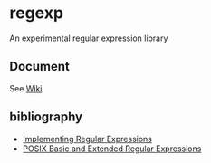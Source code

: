 # regexp
An experimental regular expression library
## Document
See [Wiki](https://github.com/ZhangZhenghao/regexp/wiki)
## bibliography
- [Implementing Regular Expressions](https://swtch.com/~rsc/regexp/)
- [POSIX Basic and Extended Regular Expressions](http://www.regular-expressions.info/posix.html)
